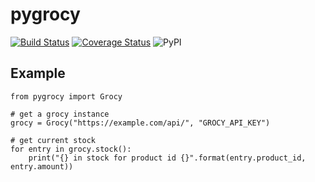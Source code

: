 # pygrocy
[![Build Status](https://travis-ci.com/SebRut/pygrocy.svg?branch=master)](https://travis-ci.com/SebRut/pygrocy)
[![Coverage Status](https://coveralls.io/repos/github/SebRut/pygrocy/badge.svg?branch=master)](https://coveralls.io/github/SebRut/pygrocy?branch=master)
![PyPI](https://img.shields.io/pypi/v/pygrocy.svg)

## Example
```
from pygrocy import Grocy

# get a grocy instance
grocy = Grocy("https://example.com/api/", "GROCY_API_KEY")

# get current stock
for entry in grocy.stock():
    print("{} in stock for product id {}".format(entry.product_id, entry.amount))
```
